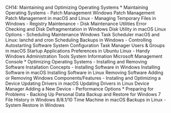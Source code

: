 CH14: Maintaining and Optimizing Operating Systems
    * Maintaining Operating Systems
        - Patch Management
          Windows Patch Management
          Patch Management in macOS and Linux
        - Managing Temporary Files in Windows
        - Registry Maintenance
        - Disk Maintenance Utilities
          Error Checking and Disk Defragmentation in Windows
          Disk Utility in macOS
          Linux Options
        - Scheduling Maintenance
          Windows Task Scheduler
          macOS and Linux: lanchd and cron
          Scheduling Backups in Windows
        - Controlling Autostarting Software
          System Configuration
          Task Manager
          Users & Groups in macOS
          Startup Applications Preferences in Ubuntu Linux
        - Handy Windows Administration Tools
          System Information
          Microsoft Management Console
    * Optimizing Operating Systems
        - Installing and Removing Software
          Installation Concepts
        - Installing Software in Windows
          Installing Software in macOS
          Installing Software in Linux
          Removing Software
          Adding or Removing Windows Components/Features
        - Instaling and Optimizing a Device
          Updating Drivers in macOS
          Updating Drivers in Linux
          Device Manager
          Adding a New Device
        - Performance  Options
    * Preparing for Problems
        - Backing Up Personal Data
          Backup and Restore for Windows 7
          File History in Windows 8/8.1/10
          Time Machine in macOS
          Backups in Linux
        - System Restore in Windows
        